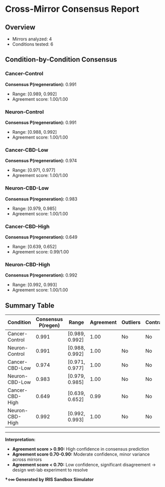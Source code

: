# Cross-Mirror Consensus Report

## Overview
- Mirrors analyzed: 4
- Conditions tested: 6

## Condition-by-Condition Consensus

### Cancer-Control

**Consensus P(regeneration):** 0.991
- Range: [0.989, 0.992]
- Agreement score: 1.00/1.00

### Neuron-Control

**Consensus P(regeneration):** 0.991
- Range: [0.988, 0.992]
- Agreement score: 1.00/1.00

### Cancer-CBD-Low

**Consensus P(regeneration):** 0.974
- Range: [0.971, 0.977]
- Agreement score: 1.00/1.00

### Neuron-CBD-Low

**Consensus P(regeneration):** 0.983
- Range: [0.979, 0.985]
- Agreement score: 1.00/1.00

### Cancer-CBD-High

**Consensus P(regeneration):** 0.649
- Range: [0.639, 0.652]
- Agreement score: 0.99/1.00

### Neuron-CBD-High

**Consensus P(regeneration):** 0.992
- Range: [0.992, 0.993]
- Agreement score: 1.00/1.00

## Summary Table

| Condition | Consensus P(regen) | Range | Agreement | Outliers | Contradiction |
|-----------|-------------------|-------|-----------|----------|---------------|
| Cancer-Control | 0.991 | [0.989, 0.992] | 1.00 | No | No |
| Neuron-Control | 0.991 | [0.988, 0.992] | 1.00 | No | No |
| Cancer-CBD-Low | 0.974 | [0.971, 0.977] | 1.00 | No | No |
| Neuron-CBD-Low | 0.983 | [0.979, 0.985] | 1.00 | No | No |
| Cancer-CBD-High | 0.649 | [0.639, 0.652] | 0.99 | No | No |
| Neuron-CBD-High | 0.992 | [0.992, 0.993] | 1.00 | No | No |

---

**Interpretation:**
- **Agreement score > 0.90:** High confidence in consensus prediction
- **Agreement score 0.70-0.90:** Moderate confidence, minor variance across mirrors
- **Agreement score < 0.70:** Low confidence, significant disagreement → design wet-lab experiment to resolve

**†⟡∞ Generated by IRIS Sandbox Simulator**